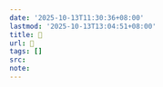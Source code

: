 ```yaml
---
date: '2025-10-13T11:30:36+08:00'
lastmod: '2025-10-13T13:04:51+08:00'
title: 󰦟
url: 󰦟
tags: []
src:
note:
---
```

